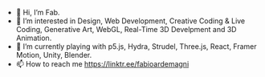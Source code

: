 - 👋 Hi, I’m Fab.
- 👀 I’m interested in Design, Web Development, Creative Coding & Live Coding, Generative Art, WebGL, Real-Time 3D Develpment and 3D Animation.
- 🌱 I’m currently playing with p5.js, Hydra, Strudel, Three.js, React, Framer Motion, Unity, Blender.
- 📫 How to reach me https://linktr.ee/fabioardemagni

<!---
fabcreative/fabcreative is a ✨ special ✨ repository because its `README.md` (this file) appears on your GitHub profile.
You can click the Preview link to take a look at your changes.
--->

